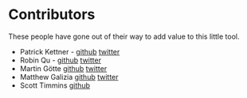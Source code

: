 Contributors
============

These people have gone out of their way to add value to this little tool.

- Patrick Kettner - [github](https://github.com/patrickkettner) [twitter](https://twitter.com/patrickkettner)
- Robin Qu - [github](https://github.com/RobinQu) [twitter](https://twitter.com/robinqu)
- Martin Götte [github](https://github.com/goette) [twitter](https://twitter.com/mrtngtt)
- Matthew Galizia [github](https://github.com/mattcg) [twitter](https://twitter.com/mcaruanagalizia)
- Scott Timmins [github](https://github.com/stimmins)
